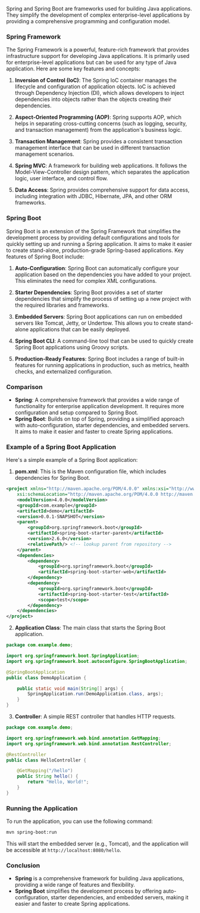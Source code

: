 Spring and Spring Boot are frameworks used for building Java applications. They simplify the development of complex enterprise-level applications by providing a comprehensive programming and configuration model.

### Spring Framework

The Spring Framework is a powerful, feature-rich framework that provides infrastructure support for developing Java applications. It is primarily used for enterprise-level applications but can be used for any type of Java application. Here are some key features and concepts:

1. **Inversion of Control (IoC)**: The Spring IoC container manages the lifecycle and configuration of application objects. IoC is achieved through Dependency Injection (DI), which allows developers to inject dependencies into objects rather than the objects creating their dependencies.

2. **Aspect-Oriented Programming (AOP)**: Spring supports AOP, which helps in separating cross-cutting concerns (such as logging, security, and transaction management) from the application's business logic.

3. **Transaction Management**: Spring provides a consistent transaction management interface that can be used in different transaction management scenarios.

4. **Spring MVC**: A framework for building web applications. It follows the Model-View-Controller design pattern, which separates the application logic, user interface, and control flow.

5. **Data Access**: Spring provides comprehensive support for data access, including integration with JDBC, Hibernate, JPA, and other ORM frameworks.

### Spring Boot

Spring Boot is an extension of the Spring Framework that simplifies the development process by providing default configurations and tools for quickly setting up and running a Spring application. It aims to make it easier to create stand-alone, production-grade Spring-based applications. Key features of Spring Boot include:

1. **Auto-Configuration**: Spring Boot can automatically configure your application based on the dependencies you have added to your project. This eliminates the need for complex XML configurations.

2. **Starter Dependencies**: Spring Boot provides a set of starter dependencies that simplify the process of setting up a new project with the required libraries and frameworks.

3. **Embedded Servers**: Spring Boot applications can run on embedded servers like Tomcat, Jetty, or Undertow. This allows you to create stand-alone applications that can be easily deployed.

4. **Spring Boot CLI**: A command-line tool that can be used to quickly create Spring Boot applications using Groovy scripts.

5. **Production-Ready Features**: Spring Boot includes a range of built-in features for running applications in production, such as metrics, health checks, and externalized configuration.

### Comparison

- **Spring**: A comprehensive framework that provides a wide range of functionality for enterprise application development. It requires more configuration and setup compared to Spring Boot.
- **Spring Boot**: Builds on top of Spring, providing a simplified approach with auto-configuration, starter dependencies, and embedded servers. It aims to make it easier and faster to create Spring applications.

### Example of a Spring Boot Application

Here's a simple example of a Spring Boot application:

1. **pom.xml**: This is the Maven configuration file, which includes dependencies for Spring Boot.

```xml
<project xmlns="http://maven.apache.org/POM/4.0.0" xmlns:xsi="http://www.w3.org/2001/XMLSchema-instance"
    xsi:schemaLocation="http://maven.apache.org/POM/4.0.0 http://maven.apache.org/xsd/maven-4.0.0.xsd">
    <modelVersion>4.0.0</modelVersion>
    <groupId>com.example</groupId>
    <artifactId>demo</artifactId>
    <version>0.0.1-SNAPSHOT</version>
    <parent>
        <groupId>org.springframework.boot</groupId>
        <artifactId>spring-boot-starter-parent</artifactId>
        <version>2.6.0</version>
        <relativePath/> <!-- lookup parent from repository -->
    </parent>
    <dependencies>
        <dependency>
            <groupId>org.springframework.boot</groupId>
            <artifactId>spring-boot-starter-web</artifactId>
        </dependency>
        <dependency>
            <groupId>org.springframework.boot</groupId>
            <artifactId>spring-boot-starter-test</artifactId>
            <scope>test</scope>
        </dependency>
    </dependencies>
</project>
```

2. **Application Class**: The main class that starts the Spring Boot application.

```java
package com.example.demo;

import org.springframework.boot.SpringApplication;
import org.springframework.boot.autoconfigure.SpringBootApplication;

@SpringBootApplication
public class DemoApplication {

    public static void main(String[] args) {
        SpringApplication.run(DemoApplication.class, args);
    }
}
```

3. **Controller**: A simple REST controller that handles HTTP requests.

```java
package com.example.demo;

import org.springframework.web.bind.annotation.GetMapping;
import org.springframework.web.bind.annotation.RestController;

@RestController
public class HelloController {

    @GetMapping("/hello")
    public String hello() {
        return "Hello, World!";
    }
}
```

### Running the Application

To run the application, you can use the following command:

```bash
mvn spring-boot:run
```

This will start the embedded server (e.g., Tomcat), and the application will be accessible at `http://localhost:8080/hello`.

### Conclusion

- **Spring** is a comprehensive framework for building Java applications, providing a wide range of features and flexibility.
- **Spring Boot** simplifies the development process by offering auto-configuration, starter dependencies, and embedded servers, making it easier and faster to create Spring applications.
